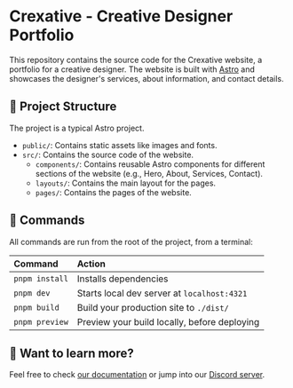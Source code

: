 # Crexative - Creative Designer Portfolio

This repository contains the source code for the Crexative website, a portfolio for a creative designer. The website is built with [Astro](https://astro.build/) and showcases the designer's services, about information, and contact details.

## 🚀 Project Structure

The project is a typical Astro project.

- `public/`: Contains static assets like images and fonts.
- `src/`: Contains the source code of the website.
  - `components/`: Contains reusable Astro components for different sections of the website (e.g., Hero, About, Services, Contact).
  - `layouts/`: Contains the main layout for the pages.
  - `pages/`: Contains the pages of the website.

## 🧞 Commands

All commands are run from the root of the project, from a terminal:

| Command | Action |
| :--- | :--- |
| `pnpm install` | Installs dependencies |
| `pnpm dev` | Starts local dev server at `localhost:4321` |
| `pnpm build` | Build your production site to `./dist/` |
| `pnpm preview` | Preview your build locally, before deploying |

## 👀 Want to learn more?

Feel free to check [our documentation](https://docs.astro.build) or jump into our [Discord server](https://astro.build/chat).